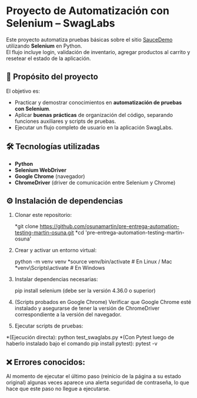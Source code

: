 # Proyecto de Automatización con Selenium – SwagLabs

Este proyecto automatiza pruebas básicas sobre el sitio [SauceDemo](https://www.saucedemo.com) utilizando **Selenium** en Python.  
El flujo incluye login, validación de inventario, agregar productos al carrito y resetear el estado de la aplicación.

## 📌 Propósito del proyecto
El objetivo es:
- Practicar y demostrar conocimientos en **automatización de pruebas con Selenium**.
- Aplicar **buenas prácticas** de organización del código, separando funciones auxiliares y scripts de pruebas.
- Ejecutar un flujo completo de usuario en la aplicación SwagLabs.


## 🛠️ Tecnologías utilizadas
- **Python**
- **Selenium WebDriver**
- **Google Chrome** (navegador)
- **ChromeDriver** (driver de comunicación entre Selenium y Chrome)

## ⚙️ Instalación de dependencias

1. Clonar este repositorio:

   *git clone https://github.com/osunamartin/pre-entrega-automation-testing-martin-osuna.git
   *cd 'pre-entrega-automation-testing-martin-osuna'

2. Crear y activar un entorno virtual:
   
   python -m venv venv
   *source venv/bin/activate     # En Linux / Mac
   *venv\Scripts\activate        # En Windows

3. Instalar dependencias necesarias:

   pip install selenium (debe ser la versión 4.36.0 o superior)

4. (Scripts probados en Google Chrome) Verificar que Google Chrome esté instalado y asegurarse de tener la versión de ChromeDriver correspondiente a la versión del navegador.

5. Ejecutar scripts de pruebas:

  *(Ejecución directa): python test_swaglabs.py 
  *(Con Pytest luego de haberlo instalado bajo el comando pip install pytest):  pytest -v


## ❌ Errores conocidos:

   Al momento de ejecutar el último paso (reinicio de la página a su estado original) algunas veces aparece una alerta seguridad de contraseña, lo que hace que este paso no llegue a ejecutarse.
